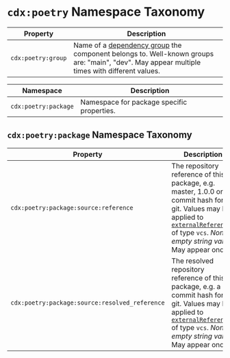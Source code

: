 # `cdx:poetry` Namespace Taxonomy

| Property | Description |
| -------- | ----------- |
| `cdx:poetry:group` | Name of a [dependency group](https://python-poetry.org/docs/managing-dependencies/#dependency-groups) the component belongs to. Well-known groups are: "main", "dev". May appear multiple times with different values. |

| Namespace | Description |
| --------- | ----------- |
| `cdx:poetry:package` | Namespace for package specific properties. |


## `cdx:poetry:package` Namespace Taxonomy

| Property | Description |
| -------- | ----------- |
| `cdx:poetry:package:source:reference` | The repository reference of this package, e.g. master, 1.0.0 or a commit hash for git. Values may be applied to [`externalReferences`][CDX-useCases-externalReferences] of type `vcs`. _Non-empty string value_. May appear once. |
| `cdx:poetry:package:source:resolved_reference` | The resolved repository reference of this package, e.g. a commit hash for git. Values may be applied to [`externalReferences`][CDX-useCases-externalReferences] of type `vcs`. _Non-empty string value_. May appear once. |

[CDX-useCases-externalReferences]: https://cyclonedx.org/use-cases/#external-references
